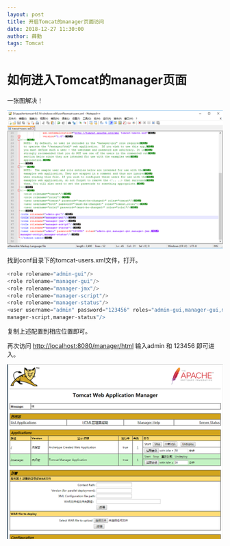 ```yaml
---
layout: post
title: 开启Tomcat的manager页面访问
date: 2018-12-27 11:30:00
author: 薛勤
tags: Tomcat
---
```

# 如何进入Tomcat的manager页面

一张图解决！

![](./20181227开启Tomcat的manager页面访问/1136672-20181227112842299-507762524.png)


找到conf目录下的tomcat-users.xml文件，打开。

```java
<role rolename="admin-gui"/>
<role rolename="manager-gui"/>
<role rolename="manager-jmx"/>
<role rolename="manager-script"/>
<role rolename="manager-status"/>
<user username="admin" password="123456" roles="admin-gui,manager-gui,manager-jmx,
manager-script,manager-status"/>
```

复制上述配置到相应位置即可。

再次访问 [http://localhost:8080/manager/html](http://localhost:8080/manager/html) 输入admin 和 123456 即可进入。

![](./20181227开启Tomcat的manager页面访问/1136672-20181227112902322-1176730706.png)